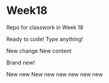 # Week18
Repo for classwork in Week 18

Ready to code!
Type anything!

New change
New content

Brand new!

New new
New new new new new new